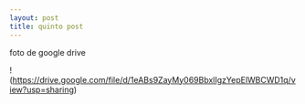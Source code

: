 ```yaml
---
layout: post
title: quinto post
---
```


foto de google drive

!(https://drive.google.com/file/d/1eABs9ZayMy069BbxlIgzYepElWBCWD1q/view?usp=sharing)
